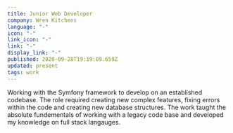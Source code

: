 ```yaml
---
title: Junior Web Developer
company: Wren Kitchens
language: "-"
icon: "-"
link_icon: "-"
link: "-"
display_link: "-"
published: 2020-09-28T19:19:09.659Z
updated: present
tags: work
---
```

Working with the Symfony framework to develop on an established codebase. The role required creating new complex features, fixing errors within the code and creating new database structures. The work taught the absolute fundementals of working with a legacy code base and developed my knowledge on full stack langauges.